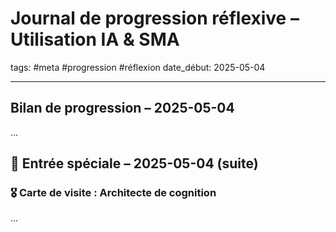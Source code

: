 # Journal de progression réflexive – Utilisation IA & SMA

tags: #meta #progression #réflexion
date_début: 2025-05-04

---

## Bilan de progression – 2025-05-04

...

## 🎉 Entrée spéciale – 2025-05-04 (suite)  
### 🎖️ Carte de visite : Architecte de cognition

...